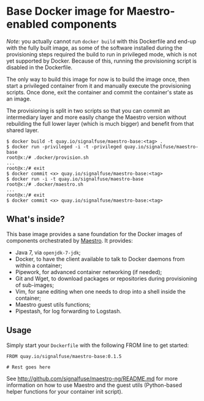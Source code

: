 Base Docker image for Maestro-enabled components
================================================

*Note:* you actually cannot run `docker build` with this Dockerfile and
end-up with the fully built image, as some of the software installed
during the provisioning steps required the build to run in privileged
mode, which is not yet supported by Docker. Because of this, running the
provisioning script is disabled in the Dockerfile.

The only way to build this image for now is to build the image once,
then start a privileged container from it and manually execute the
provisioning scripts. Once done, exit the container and commit the
container's state as an image.

The provisioning is split in two scripts so that you can commit an
intermediary layer and more easily change the Maestro version without
rebuilding the full lower layer (which is much bigger) and benefit from
that shared layer.

```
$ docker build -t quay.io/signalfuse/maestro-base:<tag> .
$ docker run -privileged -i -t -privileged quay.io/signalfuse/maestro-base
root@x:/# .docker/provision.sh
...
root@x:/# exit
$ docker commit <x> quay.io/signalfuse/maestro-base:<tag>
$ docker run -i -t quay.io/signalfuse/maestro-base
root@x:/# .docker/maestro.sh
...
root@x:/# exit
$ docker commit <x> quay.io/signalfuse/maestro-base:<tag>
```

What's inside?
--------------

This base image provides a sane foundation for the Docker images of
components orchestrated by
[Maestro](https://github.com/signalfuse/maestro-ng). It provides:

- Java 7, via `openjdk-7-jdk`;
- Docker, to have the client available to talk to Docker daemons from
  within a container;
- Pipework, for advanced container networking (if needed);
- Git and Wget, to download packages or repositories during provisioning
  of sub-images;
- Vim, for sane editing when one needs to drop into a shell inside the
  container;
- Maestro guest utils functions;
- Pipestash, for log forwarding to Logstash.

Usage
-----

Simply start your `Dockerfile` with the following FROM line to get
started:

```
FROM quay.io/signalfuse/maestro-base:0.1.5

# Rest goes here
```

See http://github.com/signalfuse/maestro-ng/README.md for more
information on how to use Maestro and the guest utils (Python-based
helper functions for your container init script).
